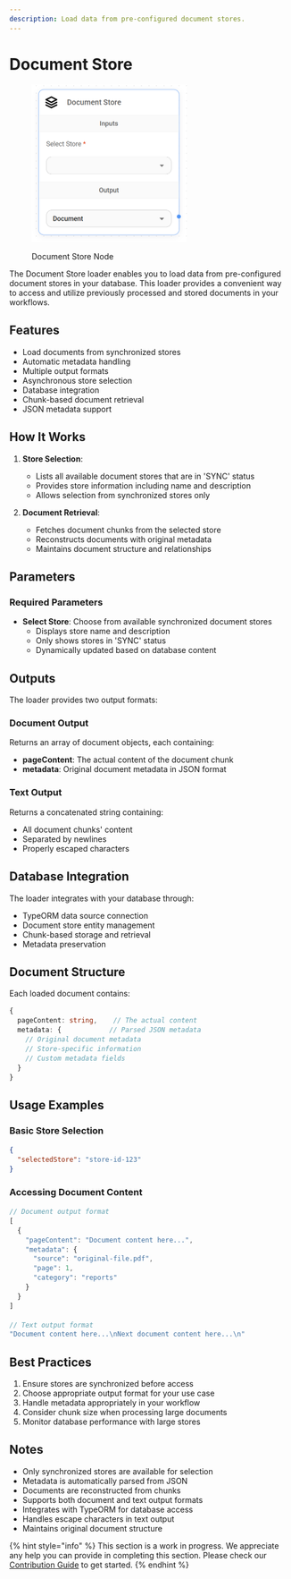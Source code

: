 ```yaml
---
description: Load data from pre-configured document stores.
---
```


# Document Store

<figure><img src="../../../.gitbook/assets/image (6) (1) (1) (1) (1) (1) (1) (1).png" alt="" width="278"><figcaption><p>Document Store Node</p></figcaption></figure>

The Document Store loader enables you to load data from pre-configured document stores in your database. This loader provides a convenient way to access and utilize previously processed and stored documents in your workflows.

## Features
- Load documents from synchronized stores
- Automatic metadata handling
- Multiple output formats
- Asynchronous store selection
- Database integration
- Chunk-based document retrieval
- JSON metadata support

## How It Works

1. **Store Selection**: 
   - Lists all available document stores that are in 'SYNC' status
   - Provides store information including name and description
   - Allows selection from synchronized stores only

2. **Document Retrieval**:
   - Fetches document chunks from the selected store
   - Reconstructs documents with original metadata
   - Maintains document structure and relationships

## Parameters

### Required Parameters
- **Select Store**: Choose from available synchronized document stores
  - Displays store name and description
  - Only shows stores in 'SYNC' status
  - Dynamically updated based on database content

## Outputs

The loader provides two output formats:

### Document Output
Returns an array of document objects, each containing:
- **pageContent**: The actual content of the document chunk
- **metadata**: Original document metadata in JSON format

### Text Output
Returns a concatenated string containing:
- All document chunks' content
- Separated by newlines
- Properly escaped characters

## Database Integration

The loader integrates with your database through:
- TypeORM data source connection
- Document store entity management
- Chunk-based storage and retrieval
- Metadata preservation

## Document Structure
Each loaded document contains:
```typescript
{
  pageContent: string,    // The actual content
  metadata: {            // Parsed JSON metadata
    // Original document metadata
    // Store-specific information
    // Custom metadata fields
  }
}
```

## Usage Examples

### Basic Store Selection
```json
{
  "selectedStore": "store-id-123"
}
```

### Accessing Document Content
```typescript
// Document output format
[
  {
    "pageContent": "Document content here...",
    "metadata": {
      "source": "original-file.pdf",
      "page": 1,
      "category": "reports"
    }
  }
]

// Text output format
"Document content here...\nNext document content here...\n"
```

## Best Practices
1. Ensure stores are synchronized before access
2. Choose appropriate output format for your use case
3. Handle metadata appropriately in your workflow
4. Consider chunk size when processing large documents
5. Monitor database performance with large stores

## Notes
- Only synchronized stores are available for selection
- Metadata is automatically parsed from JSON
- Documents are reconstructed from chunks
- Supports both document and text output formats
- Integrates with TypeORM for database access
- Handles escape characters in text output
- Maintains original document structure

{% hint style="info" %}
This section is a work in progress. We appreciate any help you can provide in completing this section. Please check our [Contribution Guide](broken-reference) to get started.
{% endhint %}
